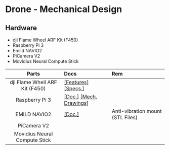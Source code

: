 # Drone - Mechanical Design


## Hardware 


- dji Flame Wheel ARF Kit (F450)     
- Raspberry Pi 3                      
- Emild NAVIO2                              
- PiCamera V2                        
- Movidius Neural Compute Stick       


| Parts                          | Docs                                                      | Rem                              |
|                           :---:| :---                                                      |:---                              |
| dji Flame Whell ARF Kit (F450) | [[Features]][dji features]   [[Specs.]][dji specs]        ||
| Raspberry Pi 3                 | [[Doc.]][RPI doc]            [[Mech. Drawings]][RPI mech] ||
| EMILD NAVIO2                   | [[Doc.]][NAVIO2 doc]                                      | Anti-vibration mount (STL Files) |
| PiCamera V2                    ||
| Movidius Neural Compute Stick  ||



[dji features]:  https://www.dji.com/fr/flame-wheel-arf/feature                                       "https://www.dji.com/fr/flame-wheel-arf/feature"
[dji specs]:     https://www.dji.com/fr/flame-wheel-arf/spec                                          "https://www.dji.com/fr/flame-wheel-arf/spec"
[RPI doc]:       https://www.raspberrypi.org/documentation/hardware/raspberrypi/                      "https://www.raspberrypi.org/documentation/hardware/raspberrypi/"
[RPI mech]:      https://www.raspberrypi.org/documentation/hardware/raspberrypi/mechanical/README.md  "https://www.raspberrypi.org/documentation/hardware/raspberrypi/mechanical/README.md"
[NAVIO2 doc]:    https://docs.emlid.com/navio2/                                                       "https://docs.emlid.com/navio2/"
